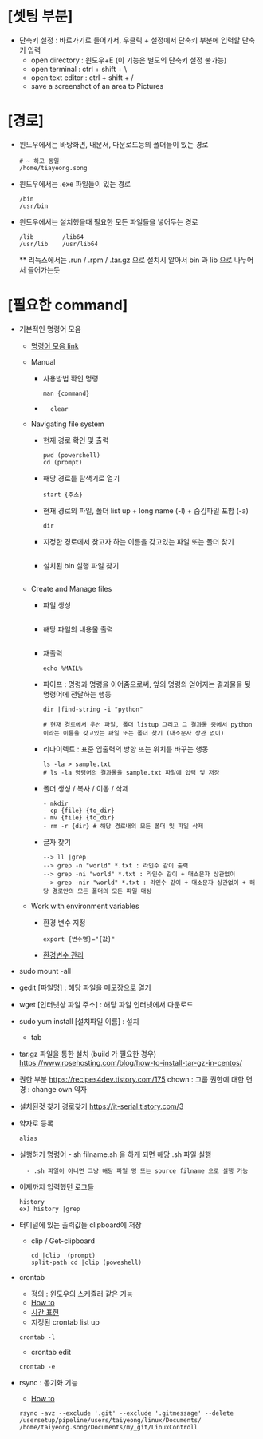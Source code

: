

# [셋팅 부분]

    
- 단축키 설정 : 바로가기로 들어가서, 우클릭 + 설정에서 단축키 부분에 입력할 단축키 입력
    - open directory : 윈도우+E (이 기능은 별도의 단축키 설정 불가능)
    - open terminal : ctrl + shift + \
    - open text editor : ctrl + shift + /
    - save a screenshot of an area to Pictures




# [경로]
- 윈도우에서는 바탕화면, 내문서, 다운로드등의 폴더들이 있는 경로
    ```
    # ~ 하고 동일 
    /home/tiayeong.song
    ```
- 윈도우에서는 .exe 파일들이 있는 경로
    ```
    /bin
    /usr/bin
    ```
    
- 윈도우에서는 설치했을때 필요한 모든 파일들을 넣어두는 경로
    ```
    /lib        /lib64
    /usr/lib    /usr/lib64
    ```
    ** 리눅스에서는 .run / .rpm / .tar.gz 으로 설치시 알아서 bin 과 lib 으로 나누어서 들어가는듯






# [필요한 command]

- 기본적인 명령어 모음

    - [명령어 모음 link](https://dana-study-log.tistory.com/entry/Linux-%EB%A6%AC%EB%88%85%EC%8A%A4-%EB%AA%85%EB%A0%B9%EC%96%B4-%EB%AA%A8%EC%9D%8C#mv)

    - Manual
        - 사용방법 확인 명령
            ```
            man {command}
           ```
        - ```
            clear
            ```
    - Navigating file system
        - 현재 경로 확인 및 출력
            ```
            pwd (powershell) 
            cd (prompt)
            ```
        - 해당 경로를 탐색기로 열기
            ```
            start {주소}
            ```
        - 현재 경로의 파일, 폴더 list up + long name (-l) + 숨김파일 포함 (-a)
            ```
            dir
            ```
        - 지정한 경로에서 찾고자 하는 이름을 갖고있는 파일 또는 폴더 찾기
            ```
            ```
        - 설치된 bin 실행 파일 찾기
            ```
            ```
    - Create and Manage files
        - 파일 생성
            ```
            ```
        - 해당 파일의 내용물 출력
            ```
            ```
        - 재출력
            ```
            echo %MAIL%
            ```
        - 파이프 : 명령과 명령을 이어줌으로써, 앞의 명령의 얻어지는 결과물을 뒷 명령어에 전달하는 행동
            ```
            dir |find-string -i "python" 
            
            # 현재 경로에서 우선 파일, 폴더 listup 그리고 그 결과물 중에서 python 이라는 이름을 갖고있는 파일 또는 폴더 찾기 (대소문자 상관 없이)
            ```
        - 리다이렉트 : 표준 입출력의 방향 또는 위치를 바꾸는 행동
            ```
            ls -la > sample.txt 
            # ls -la 명령어의 결과물을 sample.txt 파일에 입력 및 저장
            ```
        - 폴더 생성 / 복사 / 이동 / 삭제
            ```
            - mkdir
            - cp {file} {to_dir}
            - mv {file} {to_dir}
            - rm -r {dir} # 해당 경로내의 모든 폴더 및 파일 삭제
            ```
        - 글자 찾기
            ```
            --> ll |grep
            --> grep -n "world" *.txt : 라인수 같이 출력
            --> grep -ni "world" *.txt : 라인수 같이 + 대소문자 상관없이
            --> grep -nir "world" *.txt : 라인수 같이 + 대소문자 상관없이 + 해당 경로안의 모든 폴더의 모든 파일 대상
            ```
    - Work with environment variables
        - 환경 변수 지정
            ```
            export {변수명}="{값}"
            ```
        - [환경변수 관리](https://sosobaba.tistory.com/279)



- sudo mount -all
- gedit [파일명] : 해당 파일을 메모장으로 열기
- wget [인터넷상 파일 주소] : 해당 파일 인터넷에서 다운로드
- sudo yum install [설치파일 이름] : 설치
    - tab
- tar.gz 파일을 통한 설치 (build 가 필요한 경우)
https://www.rosehosting.com/blog/how-to-install-tar-gz-in-centos/


- 권한 부분
https://recipes4dev.tistory.com/175
chown : 그룹 권한에 대한 면경 : change own 약자


- 설치된것 찾기 경로찾기
https://it-serial.tistory.com/3


- 약자로 등록
    ``` 
    alias
    ```


- 실행하기 명령어
		- sh filname.sh 을 하게 되면 해당 .sh 파일 실행

		- .sh 파일이 아니면 그냥 해당 파일 명 또는 source filname 으로 실행 가능



- 이제까지 입력했던 로그들
    ```
    history
    ex) history |grep
    ```


- 터미널에 있는 출력값들 clipboard에 저장
    - clip / Get-clipboard
        ```
        cd |clip  (prompt)
        split-path cd |clip (poweshell)
        ```

- crontab
    - 정의 : 윈도우의 스케줄러 같은 기능
    - [How to](https://www.lesstif.com/lpt/linux-scheduler-crontab-77955238.html)
    - [시간 표현](https://crontab.guru/)
    - 지정된 crontab list up
    ```
    crontab -l
    ```
    - crontab edit
    ```
    crontab -e
    ```
- rsync : 동기화 기능
    - [How to](https://www.manualfactory.net/10204)
    ```
    rsync -avz --exclude '.git' --exclude '.gitmessage' --delete /usersetup/pipeline/users/taiyeong/linux/Documents/ /home/taiyeong.song/Documents/my_git/LinuxControll
    ```


